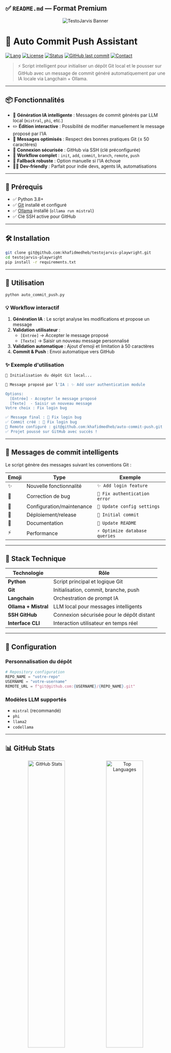 ## ✅ `README.md` — Format Premium

<!-- BANNER -->
<p align="center">
  <img src="https://readme-hero-stats.vercel.app/api?username=khafidmedheb&title=TestoJarvis%20%7C%20AI-powered%20Git%20Init%20Automation&font=Source+Code+Pro&show=followers,repositories&showIcons=true&iconColor=1f6feb&bgColor=000000&textColor=ffffff&borderColor=1f6feb" alt="TestoJarvis Banner">
</p>

# 🚀 Auto Commit Push Assistant

[![Lang](https://img.shields.io/badge/lang-Python3-blue?style=flat-square)](https://www.python.org/)
[![License](https://img.shields.io/badge/license-MIT-green?style=flat-square)](./LICENSE)
[![Status](https://img.shields.io/badge/status-active-brightgreen?style=flat-square)](#)
[![GitHub last commit](https://img.shields.io/github/last-commit/khafidmedheb/testojarvis-playwright?style=flat-square)](https://github.com/khafidmedheb/testojarvis-playwright)
[![Contact](https://img.shields.io/badge/Contact-khafid1506@gmail.com-red?logo=gmail&logoColor=white)](mailto:khafid1506@gmail.com)

> ⚡️ Script intelligent pour initialiser un dépôt Git local et le pousser sur GitHub avec un message de commit généré automatiquement par une IA locale via Langchain + Ollama.

---

## 📦 Fonctionnalités

- 🧠 **Génération IA intelligente** : Messages de commit générés par LLM local (`mistral`, `phi`, etc.)
- ✏️ **Édition interactive** : Possibilité de modifier manuellement le message proposé par l'IA
- 📏 **Messages optimisés** : Respect des bonnes pratiques Git (≤ 50 caractères)
- 🔐 **Connexion sécurisée** : GitHub via SSH (clé préconfigurée)
- 🧱 **Workflow complet** : `init`, `add`, `commit`, `branch`, `remote`, `push`
- 🤖 **Fallback robuste** : Option manuelle si l'IA échoue
- 🧑‍💻 **Dev-friendly** : Parfait pour indie devs, agents IA, automatisations

---

## 🎯 Prérequis

- ✅ Python 3.8+
- ✅ [Git](https://git-scm.com/) installé et configuré
- ✅ [Ollama](https://ollama.com/) installé (`ollama run mistral`)
- ✅ Clé SSH active pour GitHub

---

## 🛠️ Installation

```bash
git clone git@github.com:khafidmedheb/testojarvis-playwright.git
cd testojarvis-playwright
pip install -r requirements.txt
```

---

## 🚀 Utilisation

```bash
python auto_commit_push.py
```

### 💡 Workflow interactif

1. **Génération IA** : Le script analyse les modifications et propose un message
2. **Validation utilisateur** : 
   - `[Entrée]` → Accepter le message proposé
   - `[Texte]` → Saisir un nouveau message personnalisé
3. **Validation automatique** : Ajout d'emoji et limitation à 50 caractères
4. **Commit & Push** : Envoi automatique vers GitHub

### ✨ Exemple d'utilisation

```bash
🚀 Initialisation du dépôt Git local...

🤖 Message proposé par l'IA : ✨ Add user authentication module

Options:
  [Entrée] - Accepter le message proposé
  [Texte]  - Saisir un nouveau message
Votre choix : Fix login bug

✅ Message final : 🔧 Fix login bug
✅ Commit créé : 🔧 Fix login bug
🔗 Remote configuré : git@github.com:khafidmedheb/auto-commit-push.git
✅ Projet poussé sur GitHub avec succès !
```

---

## 🎨 Messages de commit intelligents

Le script génère des messages suivant les conventions Git :

| Emoji | Type | Exemple |
|-------|------|---------|
| ✨ | Nouvelle fonctionnalité | `✨ Add login feature` |
| 🐛 | Correction de bug | `🐛 Fix authentication error` |
| 🔧 | Configuration/maintenance | `🔧 Update config settings` |
| 🚀 | Déploiement/release | `🚀 Initial commit` |
| 📝 | Documentation | `📝 Update README` |
| ⚡ | Performance | `⚡ Optimize database queries` |

---

## 🧠 Stack Technique

| Technologie | Rôle |
|-------------|------|
| **Python** | Script principal et logique Git |
| **Git** | Initialisation, commit, branche, push |
| **Langchain** | Orchestration de prompt IA |
| **Ollama + Mistral** | LLM local pour messages intelligents |
| **SSH GitHub** | Connexion sécurisée pour le dépôt distant |
| **Interface CLI** | Interaction utilisateur en temps réel |

---

## 🔧 Configuration

### Personnalisation du dépôt

```python
# Repository configuration
REPO_NAME = "votre-repo"
USERNAME = "votre-username"
REMOTE_URL = f"git@github.com:{USERNAME}/{REPO_NAME}.git"
```

### Modèles LLM supportés

- `mistral` (recommandé)
- `phi`
- `llama2`
- `codellama`

---

## 📊 GitHub Stats

<p align="center">
  <img src="https://github-readme-stats.vercel.app/api?username=khafidmedheb&show_icons=true&theme=tokyonight&count_private=true&include_all_commits=true&hide_border=true" alt="GitHub Stats" width="48%" />
  <img src="https://github-readme-stats.vercel.app/api/top-langs/?username=khafidmedheb&layout=compact&theme=tokyonight&langs_count=8&hide_border=true&card_width=320" alt="Top Languages" width="48%" />
</p>

<p align="center">
  <img src="https://github-readme-streak-stats.herokuapp.com?user=khafidmedheb&theme=tokyonight&hide_border=true&stroke=0000&background=0D1117&ring=1F6FEB&fire=1F6FEB&currStreakLabel=FFFFFF" alt="GitHub Streak Stats" width="60%" />
</p>

---

## 🤝 Contribuer

Tu veux améliorer ce script, ajouter d'autres modèles, ou en faire une action GitHub ? N'hésite pas à ouvrir une PR ou une issue 💡

### Idées d'améliorations

- 🎯 Support pour d'autres plateformes Git (GitLab, Bitbucket)
- 🔍 Contrôles qualité pré-commit (linting, tests)
- 📋 Templates de messages personnalisables
- 🌐 Interface web pour configuration

---

## 🪪 Licence

MIT — libre d'utilisation, merci de créditer l'auteur 🙏

---

## ✍️ Auteur

Développé par [Khalid HAFID-MEDHEB](https://www.linkedin.com/in/khalid-hafid-medheb-40451aa8/)  
Kallitests · Juin 2025